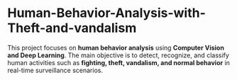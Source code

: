 # Human-Behavior-Analysis-with-Theft-and-vandalism
This project focuses on **human behavior analysis** using **Computer Vision and Deep Learning**.   The main objective is to detect, recognize, and classify human activities such as **fighting, theft, vandalism, and normal behavior** in real-time surveillance scenarios.  
